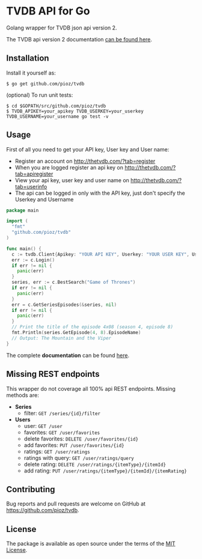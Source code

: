 # TVDB API for Go

Golang wrapper for TVDB json api version 2.

The TVDB api version 2 documentation [can be found here](https://api.thetvdb.com/swagger).

## Installation

Install it yourself as:

    $ go get github.com/pioz/tvdb

(optional) To run unit tests:

    $ cd $GOPATH/src/github.com/pioz/tvdb
    $ TVDB_APIKEY=your_apikey TVDB_USERKEY=your_userkey TVDB_USERNAME=your_username go test -v

## Usage

First of all you need to get your API key, User key and User name:

* Register an account on http://thetvdb.com/?tab=register
* When you are logged register an api key on http://thetvdb.com/?tab=apiregister
* View your api key, user key and user name on http://thetvdb.com/?tab=userinfo
* The api can be logged in only with the API key, just don't specify the Userkey and Username

```Go
package main

import (
  "fmt"
  "github.com/pioz/tvdb"
)

func main() {
  c := tvdb.Client{Apikey: "YOUR API KEY", Userkey: "YOUR USER KEY", Username: "YOUR USER NAME"}
  err := c.Login()
  if err != nil {
    panic(err)
  }
  series, err := c.BestSearch("Game of Thrones")
  if err != nil {
    panic(err)
  }
  err = c.GetSeriesEpisodes(&series, nil)
  if err != nil {
    panic(err)
  }
  // Print the title of the episode 4x08 (season 4, episode 8)
  fmt.Println(series.GetEpisode(4, 8).EpisodeName)
  // Output: The Mountain and the Viper
}
```

The complete __documentation__ can be found [here](https://godoc.org/github.com/pioz/tvdb).

## Missing REST endpoints

This wrapper do not coverage all 100% api REST endpoints.
Missing methods are:

* __Series__
    * filter: `GET /series/{id}/filter`
* __Users__
    * user: `GET /user`
    * favorites: `GET /user/favorites`
    * delete favorites: `DELETE /user/favorites/{id}`
    * add favorites: `PUT /user/favorites/{id}`
    * ratings: `GET /user/ratings`
    * ratings with query: `GET /user/ratings/query`
    * delete rating: `DELETE /user/ratings/{itemType}/{itemId}`
    * add rating: `PUT /user/ratings/{itemType}/{itemId}/{itemRating}`

## Contributing

Bug reports and pull requests are welcome on GitHub at https://github.com/pioz/tvdb.

## License

The package is available as open source under the terms of the [MIT License](http://opensource.org/licenses/MIT).
